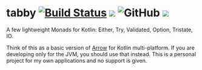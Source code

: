 # tabby [![Build Status](https://github.com/sksamuel/tabby/workflows/master/badge.svg)](https://github.com/sksamuel/tabby/actions) [<img src="https://img.shields.io/maven-central/v/com.sksamuel.tabby/tabby-core-jvm.svg?label=latest%20release"/>](http://search.maven.org/#search|ga|1|tabby) ![GitHub](https://img.shields.io/github/license/sksamuel/tabby) [<img src="https://img.shields.io/nexus/s/https/oss.sonatype.org/com.sksamuel.tabby/tabby-core-jvm.svg?label=latest%20snapshot"/>](https://oss.sonatype.org/content/repositories/snapshots/com/sksamuel/tabby/tabby-core-jvm/)

A few lightweight Monads for Kotlin: Either, Try, Validated, Option, Tristate, IO.

Think of this as a basic version of [Arrow](https://arrow-kt.io/) for Kotlin multi-platform.
If you are developing only for the JVM, you should use that instead. This is a personal project for my own applications and no support is given.
